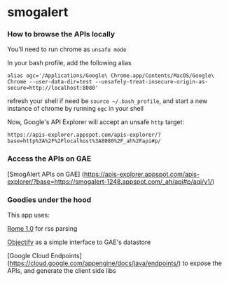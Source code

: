# smogalert

### How to browse the APIs locally

You'll need to run chrome as `unsafe mode`

In your bash profile, add the following alias
```
alias ogc='/Applications/Google\ Chrome.app/Contents/MacOS/Google\ Chrome --user-data-dir=test --unsafely-treat-insecure-origin-as-secure=http://localhost:8080'
```
refresh your shell if need be `source ~/.bash_profile`, and start a new instance of chrome by running `ogc` in your shell

Now, Google's API Explorer will accept an unsafe `http` target:

```
https://apis-explorer.appspot.com/apis-explorer/?base=http%3A%2F%2Flocalhost%3A8080%2F_ah%2Fapi#p/
```

### Access the APIs on GAE

[SmogAlert APIs on GAE] (https://apis-explorer.appspot.com/apis-explorer/?base=https://smogalert-1248.appspot.com/_ah/api#p/aqi/v1/)

### Goodies under the hood

This app uses:

 [Rome 1.0](https://github.com/rometools/rome) for rss parsing

 [Objectify](https://github.com/objectify/objectify) as a simple interface to GAE's datastore

 [Google Cloud Endpoints] (https://cloud.google.com/appengine/docs/java/endpoints/) to expose the APIs, and generate the client side libs